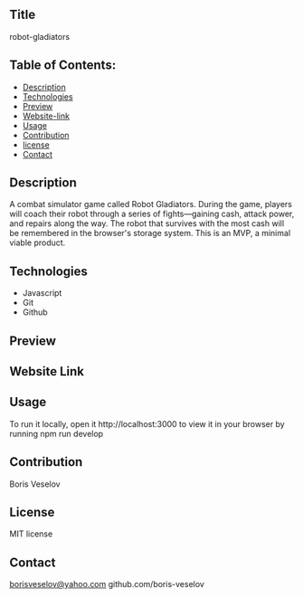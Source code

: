 ## Title 

robot-gladiators
  
## Table of Contents:
  
* [Description](#description)
* [Technologies](#technologies)
* [Preview](#preview)
* [Website-link](#website-link)
* [Usage](#usage)
* [Contribution](#contribution)
* [license](#license)
* [Contact](#contact)

## Description

A combat simulator game called Robot Gladiators. During the game, players will coach their robot through a series of fights—gaining cash, attack power, and repairs along the way. The robot that survives with the most cash will be remembered in the browser's storage system. This is an MVP, a minimal viable product.

## Technologies

* Javascript
* Git
* Github

## Preview

## Website Link

## Usage

To run it locally, open it http://localhost:3000 to view it in your browser by running npm run develop

## Contribution

Boris Veselov

## License
  
MIT license

## Contact

borisveselov@yahoo.com
github.com/boris-veselov
